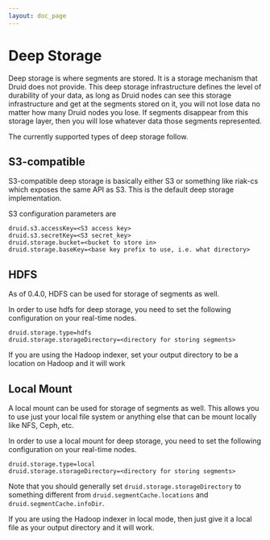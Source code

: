 ```yaml
---
layout: doc_page
---
```

# Deep Storage
Deep storage is where segments are stored.  It is a storage mechanism that Druid does not provide.  This deep storage infrastructure defines the level of durability of your data, as long as Druid nodes can see this storage infrastructure and get at the segments stored on it, you will not lose data no matter how many Druid nodes you lose.  If segments disappear from this storage layer, then you will lose whatever data those segments represented.

The currently supported types of deep storage follow.

## S3-compatible

S3-compatible deep storage is basically either S3 or something like riak-cs which exposes the same API as S3.  This is the default deep storage implementation.

S3 configuration parameters are

```
druid.s3.accessKey=<S3 access key>
druid.s3.secretKey=<S3 secret_key>
druid.storage.bucket=<bucket to store in>
druid.storage.baseKey=<base key prefix to use, i.e. what directory>
```

## HDFS

As of 0.4.0, HDFS can be used for storage of segments as well.  

In order to use hdfs for deep storage, you need to set the following configuration on your real-time nodes.

```
druid.storage.type=hdfs
druid.storage.storageDirectory=<directory for storing segments>
```

If you are using the Hadoop indexer, set your output directory to be a location on Hadoop and it will work


## Local Mount

A local mount can be used for storage of segments as well.  This allows you to use just your local file system or anything else that can be mount locally like NFS, Ceph, etc.

In order to use a local mount for deep storage, you need to set the following configuration on your real-time nodes.

```
druid.storage.type=local
druid.storage.storageDirectory=<directory for storing segments>
```

Note that you should generally set `druid.storage.storageDirectory` to something different from `druid.segmentCache.locations` and `druid.segmentCache.infoDir`.

If you are using the Hadoop indexer in local mode, then just give it a local file as your output directory and it will work.
